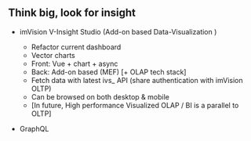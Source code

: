 Think big, look for insight
---

* imVision V-Insight Studio (Add-on based Data-Visualization )
    * Refactor current dashboard 
    * Vector charts
    * Front: Vue + chart + async 
    * Back: Add-on based (MEF) [+ OLAP tech stack]
    * Fetch data with latest ivs_ API (share authentication with imVision OLTP)
    * Can be browsed on both desktop & mobile
    * [In future, High performance Visualized OLAP / BI is a parallel to OLTP] 

* GraphQL